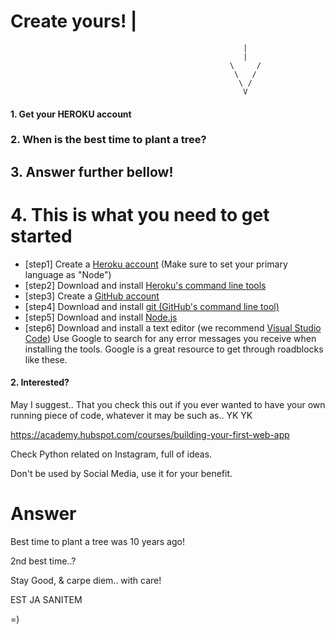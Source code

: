 # Create yours!                                         |
                                                        |
                                                        |
                                                     \     /
                                                      \   /
                                                       \ /
                                                        V

#### 1. Get your HEROKU account				             
###  2. When is the best time to plant a tree?  
##   3. Answer further bellow!				              
#    4. This is what you need to get started     


- [step1] Create a <a href="https://signup.heroku.com/" target="_blank">Heroku account</a> (Make sure to set your primary language as "Node")
- [step2] Download and install <a href="https://toolbelt.heroku.com/" target="_blank">Heroku's command line tools</a>
- [step3] Create a <a href="https://github.com/join" target="_blank">GitHub account</a>
- [step4] Download and install <a href="https://help.github.com/articles/set-up-git/#setting-up-git" target="_blank">git (GitHub's command line tool)</a>
- [step5] Download and install <a href="https://nodejs.org/en/download/" target="_blank">Node.js</a>
- [step6] Download and install a text editor (we recommend <a href="https://code.visualstudio.com/" target="_blank">Visual Studio Code</a>)
Use Google to search for any error messages you receive when installing the tools. Google is a great resource to get through roadblocks like these.

#### 2. Interested?
May I suggest.. That you check this out if you ever wanted to have your own running piece of code, whatever it may be such as.. YK YK 

https://academy.hubspot.com/courses/building-your-first-web-app

Check Python related on Instagram, full of ideas.

Don't be used by Social Media, use it for your benefit.

# Answer

Best time to plant a tree was 10 years ago!

2nd best time..?

Stay Good, & carpe diem.. with care!

EST JA SANITEM

 =)
  
